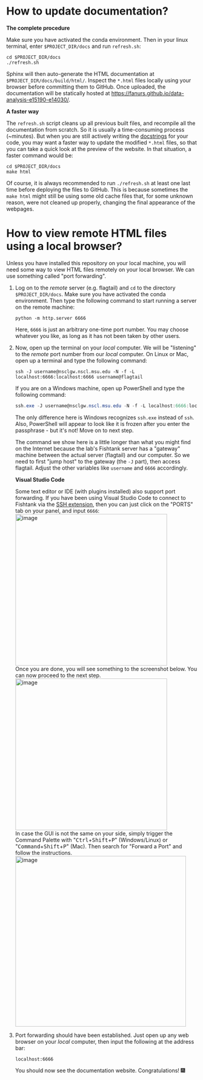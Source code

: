 # How to update documentation?

**The complete procedure**

Make sure you have activated the conda environment. Then in your linux terminal, enter `$PROJECT_DIR/docs` and run `refresh.sh`:
```console
cd $PROJECT_DIR/docs
./refresh.sh
```

Sphinx will then auto-generate the HTML documentation at `$PROJECT_DIR/docs/build/html/`. Inspect the `*.html` files locally using your browser before committing them to GitHub. Once uploaded, the documentation will be statically hosted at https://fanurs.github.io/data-analysis-e15190-e14030/.

**A faster way**

The `refresh.sh` script cleans up all previous built files, and recompile all the documentation from scratch. So it is usually a time-consuming process (~minutes). But when you are still actively writing the [docstrings](https://en.wikipedia.org/wiki/Docstring) for your code, you may want a faster way to update the modified `*.html` files, so that you can take a quick look at the preview of the website. In that situation, a faster command would be:
```console
cd $PROJECT_DIR/docs
make html
```

Of course, it is always recommended to run `./refresh.sh` at least one last time before deploying the files to GitHub. This is because sometimes the `make html` might still be using some old cache files that, for some unknown reason, were not cleaned up properly, changing the final appearance of the webpages.

# How to view remote HTML files using a local browser?

Unless you have installed this repository on your local machine, you will need some way to view HTML files remotely on your local browser. We can use something called "port forwarding".

1.
    Log on to the *remote* server (e.g. flagtail) and `cd` to the directory `$PROJECT_DIR/docs`. Make sure you have activated the conda environment. Then type the following command to start running a server on the remote machine:
    ```console
    python -m http.server 6666
    ```
    Here, `6666` is just an arbitrary one-time port number. You may choose whatever you like, as long as it has not been taken by other users.

1.
    Now, open up the terminal on your *local* computer. We will be "listening" to the *remote* port number from our *local* computer. On Linux or Mac, open up a terminal and type the following command:
    ```console
    ssh -J username@nsclgw.nscl.msu.edu -N -f -L localhost:6666:localhost:6666 username@flagtail
    ```
    If you are on a Windows machine, open up PowerShell and type the following command:
    ```powershell
    ssh.exe -J username@nsclgw.nscl.msu.edu -N -f -L localhost:6666:localhost:6666 username@flagtail
    ```
    The only difference here is Windows recognizes `ssh.exe` instead of `ssh`. Also, PowerShell will appear to look like it is frozen after you enter the passphrase - but it's not! Move on to next step.

    The command we show here is a little longer than what you might find on the Internet because the lab's Fishtank server has a "gateway" machine between the actual server (flagtail) and our computer. So we need to first "jump host" to the gateway (the `-J` part), then access flagtail. Adjust the other variables like `username` and `6666` accordingly.
    
    **Visual Studio Code**
    
    Some text editor or IDE (with plugins installed) also support port forwarding. If you have been using Visual Studio Code to connect to Fishtank via the [SSH extension](https://marketplace.visualstudio.com/items?itemName=ms-vscode-remote.remote-ssh), then you can just click on the "PORTS" tab on your panel, and input `6666`:
    <img width="400" alt="image" src="https://user-images.githubusercontent.com/21100851/156692846-845aaef0-8cd1-43b9-adf4-fa4005f8277c.png"><br>
    Once you are done, you will see something to the screenshot below. You can now proceed to the next step.<br>
    <img width="400" alt="image" src="https://user-images.githubusercontent.com/21100851/156692785-a61b2817-ca5c-4e0a-ad5c-8d1ac4cc8967.png"><br>
    In case the GUI is not the same on your side, simply trigger the Command Palette with "<kbd>Ctrl</kbd>+<kbd>Shift</kbd>+<kbd>P</kbd>" (Windows/Linux) or "<kbd>Command</kbd>+<kbd>Shift</kbd>+<kbd>P</kbd>" (Mac). Then search for "Forward a Port" and follow the instructions.<br>
    <img width="450" alt="image" src="https://user-images.githubusercontent.com/21100851/156693793-9ed78c47-a4c1-4b76-a8a5-9ddbcd643ee8.png">

1.
    Port forwarding should have been established. Just open up any web browser on your *local* computer, then input the following at the address bar:
    ```
    localhost:6666
    ```
    You should now see the documentation website. Congratulations! :fireworks:
